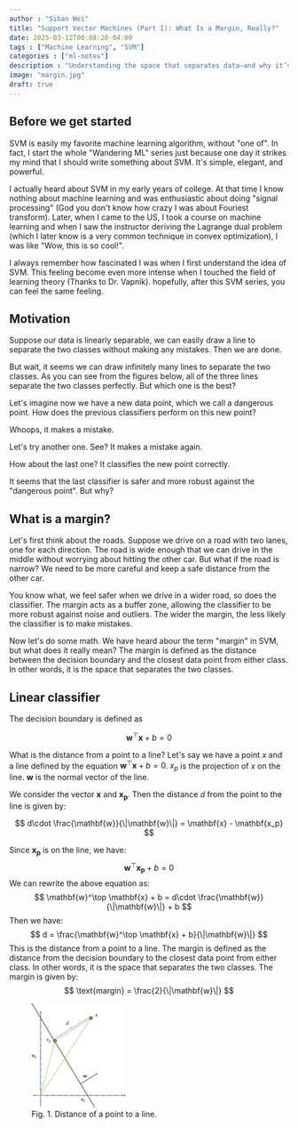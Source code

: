 ```yaml
---
author : "Sihan Wei"
title: "Support Vector Machines (Part I): What Is a Margin, Really?"
date: 2025-03-12T00:08:20-04:00
tags : ["Machine Learning", "SVM"]
categories : ["ml-notes"]
description : "Understanding the space that separates data—and why it’s more than just geometry."
image: "margin.jpg"
draft: true
---
```


## Before we get started

SVM is easily my favorite machine learning algorithm, without "one of". In fact, I start the whole "Wandering ML" series just because one day it strikes my mind that I should write something about SVM. It's simple, elegant, and powerful.

I actually heard about SVM in my early years of college. At that time I know nothing about machine learning and was enthusiastic about doing "signal processing" (God you don't know how crazy I was about Fouriest transform). Later, when I came to the US, I took a course on machine learning and when I saw the instructor deriving the Lagrange dual problem (which I later know is a very common technique in convex optimization), I was like "Wow, this is so cool!".

I always remember how fascinated I was when I first understand the idea of SVM. This feeling become even more intense when I touched the field of learning theory (Thanks to Dr. Vapnik). hopefully, after this SVM series, you can feel the same feeling.

## Motivation
Suppose our data is linearly separable, we can easily draw a line to separate the two classes without making any mistakes. Then we are done.

But wait, it seems we can draw infinitely many lines to separate the two classes. As you can see from the figures below, all of the three lines separate the two classes perfectly. But which one is the best? 

Let's imagine now we have a new data point, which we call a dangerous point. How does the previous classifiers perform on this new point?

Whoops, it makes a mistake.

Let's try another one. See? It makes a mistake again.

How about the last one? It classifies the new point correctly.

It seems that the last classifier is safer and more robust against the "dangerous point". But why?

## What is a margin?
Let's first think about the roads. Suppose we drive on a road with two lanes, one for each direction. The road is wide enough that we can drive in the middle without worrying about hitting the other car. But what if the road is narrow? We need to be more careful and keep a safe distance from the other car.

You know what, we feel safer when we drive in a wider road, so does the classifier. The margin acts as a buffer zone, allowing the classifier to be more robust against noise and outliers. The wider the margin, the less likely the classifier is to make mistakes.

Now let's do some math. We have heard abour the term "margin" in SVM, but what does it really mean? The margin is defined as the distance between the decision boundary and the closest data point from either class. In other words, it is the space that separates the two classes.

## Linear classifier

The decision boundary is defined as 

$$
\mathbf{w}^\top \mathbf{x} + b = 0
$$

What is the distance from a point to a line? Let's say we have a point $x$ and a line defined by the equation $\mathbf{w}^\top \mathbf{x} + b = 0$. $x_p$ is the projection of $x$ on the line. $\mathbf{w}$ is the normal vector of the line.

We consider the vector $\mathbf{x}$ and $\mathbf{x_p}$. Then the distance $d$ from the point to the line is given by:

$$
d\cdot \frac{\mathbf{w}}{\|\mathbf{w}\|} = \mathbf{x} - \mathbf{x_p}
$$

Since $\mathbf{x_p}$ is on the line, we have:
$$
\mathbf{w}^\top \mathbf{x_p} + b = 0
$$
We can rewrite the above equation as:
$$
\mathbf{w}^\top \mathbf{x} + b = d\cdot \frac{\mathbf{w}}{\|\mathbf{w}\|} + b
$$
Then we have:
$$
d = \frac{\mathbf{w}^\top \mathbf{x} + b}{\|\mathbf{w}\|}
$$
This is the distance from a point to a line. The margin is defined as the distance from the decision boundary to the closest data point from either class. In other words, it is the space that separates the two classes.
The margin is given by:
$$
\text{margin} = \frac{2}{\|\mathbf{w}\|}
$$

<figure>
<img src="distance.svg" style="width: 40%;">
<figcaption>Fig. 1. Distance of a point to a line.</figcaption>
</figure>

